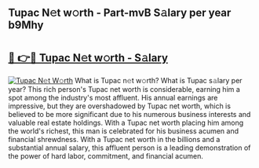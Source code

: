 ## Tupac N𝚎t w𝚘rth - Part-mvB S𝚊lary per year b9Mhy

# <h2><a href="http://gc28db.nevu.top/?p=Tupac">🔗 👉🔴 Tupac N𝚎t w𝚘rth - S𝚊lary</a></h2>

[![Tupac N𝚎t W𝚘rth](https://i.imgur.com/Oavwk0R.jpeg)](http://gc28db.nevu.top/?p=Tupac)
What is Tupac n𝚎t w𝚘rth? What is Tupac s𝚊lary per year?
This rich person's Tupac net worth is considerable, earning him a spot among the industry's most affluent. His annual earnings are impressive, but they are overshadowed by Tupac net worth, which is believed to be more significant due to his numerous business interests and valuable real estate holdings. With a Tupac net worth placing him among the world's richest, this man is celebrated for his business acumen and financial shrewdness. With a Tupac net worth in the billions and a substantial annual salary, this affluent person is a leading demonstration of the power of hard labor, commitment, and financial acumen.
